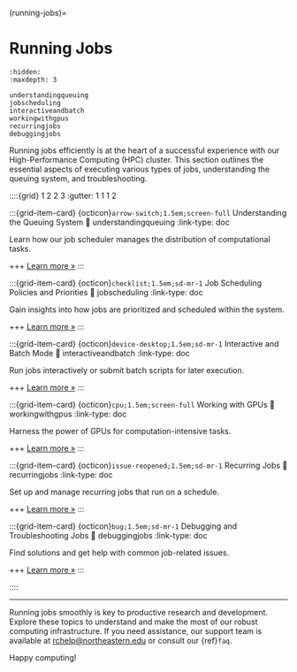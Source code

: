 (running-jobs)=
# Running Jobs

```{toctree}
:hidden:
:maxdepth: 3

understandingqueuing
jobscheduling
interactiveandbatch
workingwithgpus
recurringjobs
debuggingjobs
```
Running jobs efficiently is at the heart of a successful experience with our High-Performance Computing (HPC) cluster. This section outlines the essential aspects of executing various types of jobs, understanding the queuing system, and troubleshooting.

<!-- ::::{grid} 3

:::{grid-item-card} {ref}`understanding-queuing`
:::
:::{grid-item-card} {ref}`job-scheduling`
:::
:::{grid-item-card} {ref}`interactive-and-batch-mode`
:::
:::{grid-item-card} {ref}`working-gpus`
:::
:::{grid-item-card} {ref}`recurring-jobs`
:::
:::{grid-item-card} {ref}`debugging-jobs`
:::
:::: -->

::::{grid} 1 2 2 3
:gutter: 1 1 1 2

:::{grid-item-card} {octicon}`arrow-switch;1.5em;screen-full` Understanding the Queuing System
:link: understandingqueuing
:link-type: doc

Learn how our job scheduler manages the distribution of computational tasks.

+++
[Learn more »](understandingqueuing)
:::

:::{grid-item-card} {octicon}`checklist;1.5em;sd-mr-1` Job Scheduling Policies and Priorities
:link: jobscheduling
:link-type: doc

Gain insights into how jobs are prioritized and scheduled within the system.

+++
[Learn more »](jobscheduling)
:::

:::{grid-item-card} {octicon}`device-desktop;1.5em;sd-mr-1` Interactive and Batch Mode
:link: interactiveandbatch
:link-type: doc

Run jobs interactively or submit batch scripts for later execution.

+++
[Learn more »](interactiveandbatch)
:::

:::{grid-item-card} {octicon}`cpu;1.5em;screen-full` Working with GPUs
:link: workingwithgpus
:link-type: doc

Harness the power of GPUs for computation-intensive tasks.

+++
[Learn more »](workingwithgpus)
:::

:::{grid-item-card} {octicon}`issue-reopened;1.5em;sd-mr-1` Recurring Jobs
:link: recurringjobs
:link-type: doc

Set up and manage recurring jobs that run on a schedule.

+++
[Learn more »](recurringjobs)
:::

:::{grid-item-card} {octicon}`bug;1.5em;sd-mr-1` Debugging and Troubleshooting Jobs
:link: debuggingjobs
:link-type: doc

Find solutions and get help with common job-related issues.

+++
[Learn more »](debuggingjobs)
:::

::::

---

Running jobs smoothly is key to productive research and development. Explore these topics to understand and make the most of our robust computing infrastructure. If you need assistance, our support team is available at <rchelp@northeastern.edu> or consult our {ref}`faq`.

Happy computing!
